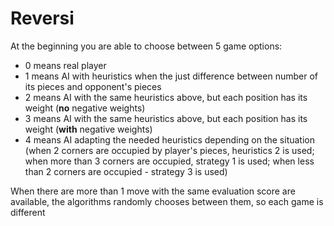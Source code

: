 # Reversi
At the beginning you are able to choose between 5 game options:
- 0 means real player
- 1 means AI with heuristics when the just difference between number of its pieces and opponent's pieces
- 2 means AI with the same heuristics above, but each position has its weight (**no** negative weights)
- 3 means AI with the same heuristics above, but each position has its weight (**with** negative weights)
- 4 means AI adapting the needed heuristics depending on the situation (when 2 corners are occupied by player's pieces, heuristics 2 is used; when more than 3 corners are occupied, strategy 1 is used; when less than 2 corners are occupied - strategy 3 is used)

When there are more than 1 move with the same evaluation score are available, the algorithms randomly chooses between them, so each game is different